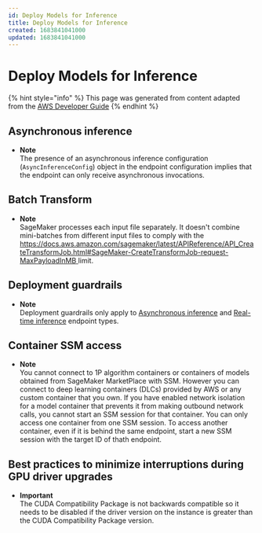 ```yaml
---
id: Deploy Models for Inference
title: Deploy Models for Inference
created: 1683841041000
updated: 1683841041000
---
```

# Deploy Models for Inference

{% hint style="info" %}
This page was generated from content adapted from the [AWS Developer Guide](https://github.com/awsdocs/amazon-sagemaker-developer-guide.git)
{% endhint %}

## Asynchronous inference

- **Note**  
The presence of an asynchronous inference configuration \(`AsyncInferenceConfig`\) object in the endpoint configuration implies that the endpoint can only receive asynchronous invocations\.


## Batch Transform

- **Note**  
SageMaker processes each input file separately\. It doesn't combine mini\-batches from different input files to comply with the [https://docs.aws.amazon.com/sagemaker/latest/APIReference/API_CreateTransformJob.html#SageMaker-CreateTransformJob-request-MaxPayloadInMB               ](https://docs.aws.amazon.com/sagemaker/latest/APIReference/API_CreateTransformJob.html#SageMaker-CreateTransformJob-request-MaxPayloadInMB               ) limit\.


## Deployment guardrails

- **Note**  
Deployment guardrails only apply to [Asynchronous inference](async-inference.md) and [Real\-time inference](realtime-endpoints.md) endpoint types\.


## Container SSM access

- **Note**  
 You cannot connect to 1P algorithm containers or containers of models obtained from SageMaker MarketPlace with SSM\. However you can connect to deep learning containers \(DLCs\) provided by AWS or any custom container that you own\. 
 If you have enabled network isolation for a model container that prevents it from making outbound network calls, you cannot start an SSM session for that container\. 
 You can only access one container from one SSM session\. To access another container, even if it is behind the same endpoint, start a new SSM session with the target ID of thath endpoint\.


## Best practices to minimize interruptions during GPU driver upgrades

- **Important**  
The CUDA Compatibility Package is not backwards compatible so it needs to be disabled if the driver version on the instance is greater than the CUDA Compatibility Package version\.


